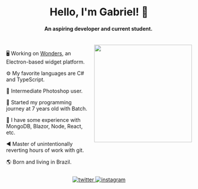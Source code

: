 # <div align="center">Hello, I'm Gabriel! 👋</div>
#### <div align="center">An aspiring developer and current student.&nbsp;</div>
</br>
<img align="right" src="https://spotify-github-profile.vercel.app/api/view?uid=m0jz86ynx7i5jw05vu4la15hc&cover_image=true&theme=compact" width="265" style="margin-left: 10px;"/>

 🖥️ Working on [Wonders](https://github.com/wondersorg/wonders), an Electron-based widget platform.
 
 ⚙️ My favorite languages are C# and TypeScript.

 🎨 Intermediate Photoshop user.

 📃 Started my programming journey at 7 years old with Batch.

 🧪 I have some experience with MongoDB, Blazor, Node, React, etc.

 ◀️ Master of unintentionally reverting hours of work with git.

 🌎 Born and living in Brazil.
 
<div align="center" style="margin-top:25px;">
	<a href="https://twitter.com/gspalato">
		<img src=https://img.shields.io/badge/twitter-%2300acee.svg?&style=for-the-badge&logo=twitter&logoColor=white alt=twitter style="margin-bottom: 5px;" />
	</a>
	<a href="https://www.instagram.com/gabriel.spalato">
		<img src=https://img.shields.io/badge/instagram-%23000000.svg?&style=for-the-badge&logo=instagram&logoColor=white alt=instagram style="margin-bottom: 5px;" />
	</a>
	<!--<img src="https://komarev.com/ghpvc/?username=gspalato&style=flat-square" style="margin-bottom: 5px;" />-->
</div>

<!--
	wow, you're trying to steal me or are you an easter egg hunter?
-->
